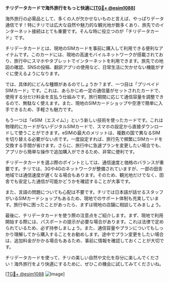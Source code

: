 **チリデータカードで海外旅行をもっと快適に[[TG💪+ @esim1088](https://t.me/s/esim1088)]**

海外旅行の必需品として、多くの人が欠かせないものと言えば、やっぱりデータ通信です！特にチリでは広大な自然や魅力的な観光地が数多くあり、旅先でのインターネット接続はとても重要です。そんな時に役立つのが「チリデータカード」です。

チリデータカードとは、現地のSIMカードを事前に購入して利用できる便利なアイテムです。このカードには、現地の高速モバイルネットワークが搭載されており、旅行中にスマホやタブレットでインターネットを利用できます。旅先での地図の確認、SNSの投稿、翻訳アプリの使用など、日常生活に欠かせない機能がすぐに使えるようになります。

では、具体的にどんな種類があるのでしょうか？まず、一つ目は「プリペイドSIMカード」です。これは、あらかじめ一定の通信量がセットされたカードで、使用する分だけ料金を支払う仕組みです。旅行期間に応じて通信容量を調整できるので、無駄なく使えます。また、現地のSIMカードショップや空港で簡単に入手できるため、手軽さも魅力です。

もう一つは「eSIM（エスイム）」という新しい技術を使ったカードです。これは物理的にカードがないデジタルSIMカードで、スマホの設定から直接ダウンロードして使うことができます。eSIMの最大のメリットは、複数の国で異なるSIMを切り替える必要がない点です。一度設定すれば、旅行先で頻繁にSIMカードを交換する手間が省けます。さらに、旅行中に急遽プランを変更したい場合でも、アプリから簡単な操作で追加購入ができるため、非常に便利です。

チリデータカードを選ぶ際のポイントとしては、通信速度と価格のバランスが重要です。チリでは、3Gや4Gのネットワークが整備されていますが、一部の田舎地域では通信速度が遅くなる場合もあります。そのため、観光地だけでなく、田舎でも安定した通信が可能かどうかを確認することが大事です。

また、言語の問題についても心配は不要です。チリでは日本語が話せるスタッフがいるSIMカードショップもあるため、現地でのサポート体制も充実しています。旅行中に困ったことがあったら、まずは現地の店舗に相談してみましょう。

最後に、チリデータカードを使う際の注意点をご紹介します。まず、現地で利用開始する際には、パスポートの提示が必要な場合があります。これは法律で定められているため、必ず持参しましょう。また、通信容量やプランについてもしっかり理解してから購入することをお勧めします。途中でプラン変更をしたい場合は、追加料金がかかる場合もあるため、事前に情報を確認しておくことが大切です。

チリデータカードを使って、チリの美しい自然や文化を存分に楽しんでください！海外旅行をより快適にするために、ぜひこの機会に試してみてくださいね。

[[TG💪+ @esim1088](https://t.me/s/esim1088) ![Image](https://i.postimg.cc/Y0z9fWf4/image.png)]